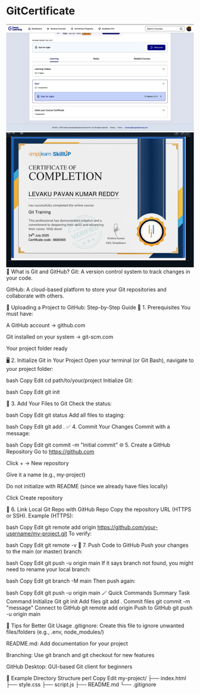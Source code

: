 # GitCertificate
<img src="https://github.com/Pavanreddyl/5215315_Levaku-Pavan-Kumar-Reddy/blob/main/351275CA-0D7B-4FEE-B9AB-BA2FCB8D37C0_1_201_a.jpeg" alt="My Image" />

<img src="https://github.com/Pavanreddyl/5215315_Levaku-Pavan-Kumar-Reddy/blob/main/Git%20Certificate%20by%20Simply%20Learn.jpeg" alt="My Image"/>
🔧 What is Git and GitHub?
Git: A version control system to track changes in your code.

GitHub: A cloud-based platform to store your Git repositories and collaborate with others.

📁 Uploading a Project to GitHub: Step-by-Step Guide
🧰 1. Prerequisites
You must have:

A GitHub account → github.com

Git installed on your system → git-scm.com

Your project folder ready

🖥️ 2. Initialize Git in Your Project
Open your terminal (or Git Bash), navigate to your project folder:

bash
Copy
Edit
cd path/to/your/project
Initialize Git:

bash
Copy
Edit
git init

📝 3. Add Your Files to Git
Check the status:

bash
Copy
Edit
git status
Add all files to staging:

bash
Copy
Edit
git add .
✅ 4. Commit Your Changes
Commit with a message:

bash
Copy
Edit
git commit -m "Initial commit"
🌐 5. Create a GitHub Repository
Go to https://github.com

Click + → New repository

Give it a name (e.g., my-project)

Do not initialize with README (since we already have files locally)

Click Create repository

🔗 6. Link Local Git Repo with GitHub Repo
Copy the repository URL (HTTPS or SSH). Example (HTTPS):

bash
Copy
Edit
git remote add origin https://github.com/your-username/my-project.git
To verify:

bash
Copy
Edit
git remote -v
🚀 7. Push Code to GitHub
Push your changes to the main (or master) branch:

bash
Copy
Edit
git push -u origin main
If it says branch not found, you might need to rename your local branch:

bash
Copy
Edit
git branch -M main
Then push again:

bash
Copy
Edit
git push -u origin main
🪄 Quick Commands Summary
Task	Command
Initialize Git	git init
Add files	git add .
Commit files	git commit -m "message"
Connect to GitHub	git remote add origin <repo-url>
Push to GitHub	git push -u origin main

📌 Tips for Better Git Usage
.gitignore: Create this file to ignore unwanted files/folders (e.g., .env, node_modules/)

README.md: Add documentation for your project

Branching: Use git branch <name> and git checkout for new features

GitHub Desktop: GUI-based Git client for beginners

📁 Example Directory Structure
perl
Copy
Edit
my-project/
├── index.html
├── style.css
├── script.js
├── README.md
└── .gitignore
